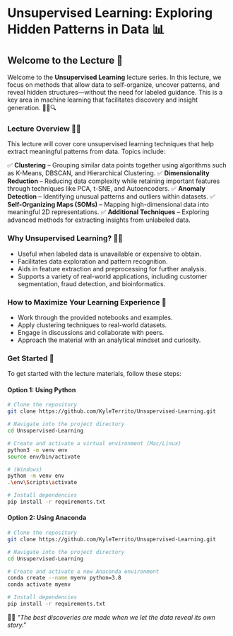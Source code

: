 # Unsupervised Learning: Exploring Hidden Patterns in Data 📊

## Welcome to the Lecture 🚀
Welcome to the **Unsupervised Learning** lecture series. In this lecture, we focus on methods that allow data to self-organize, uncover patterns, and reveal hidden structures—without the need for labeled guidance. This is a key area in machine learning that facilitates discovery and insight generation. 🕵️‍♂️🔍

### Lecture Overview 🤖🔬
This lecture will cover core unsupervised learning techniques that help extract meaningful patterns from data. Topics include:

✅ **Clustering** – Grouping similar data points together using algorithms such as K-Means, DBSCAN, and Hierarchical Clustering.
✅ **Dimensionality Reduction** – Reducing data complexity while retaining important features through techniques like PCA, t-SNE, and Autoencoders.
✅ **Anomaly Detection** – Identifying unusual patterns and outliers within datasets.
✅ **Self-Organizing Maps (SOMs)** – Mapping high-dimensional data into meaningful 2D representations.
✅ **Additional Techniques** – Exploring advanced methods for extracting insights from unlabeled data. 

### Why Unsupervised Learning? 🤷‍♂️
- Useful when labeled data is unavailable or expensive to obtain.
- Facilitates data exploration and pattern recognition.
- Aids in feature extraction and preprocessing for further analysis.
- Supports a variety of real-world applications, including customer segmentation, fraud detection, and bioinformatics.

### How to Maximize Your Learning Experience 🎯
- Work through the provided notebooks and examples.
- Apply clustering techniques to real-world datasets.
- Engage in discussions and collaborate with peers.
- Approach the material with an analytical mindset and curiosity.

### Get Started 🚀
To get started with the lecture materials, follow these steps:

#### Option 1: Using Python
```sh
# Clone the repository
git clone https://github.com/KyleTerrito/Unsupervised-Learning.git

# Navigate into the project directory
cd Unsupervised-Learning

# Create and activate a virtual environment (Mac/Linux)
python3 -m venv env
source env/bin/activate

# (Windows)
python -m venv env
.\env\Scripts\activate

# Install dependencies
pip install -r requirements.txt
```

#### Option 2: Using Anaconda
```sh
# Clone the repository
git clone https://github.com/KyleTerrito/Unsupervised-Learning.git

# Navigate into the project directory
cd Unsupervised-Learning

# Create and activate a new Anaconda environment
conda create --name myenv python=3.8
conda activate myenv

# Install dependencies
pip install -r requirements.txt
```

🤖✨ _"The best discoveries are made when we let the data reveal its own story."_

